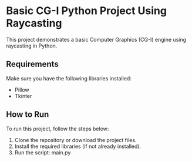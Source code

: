 Basic CG-I Python Project Using Raycasting
=========================================

This project demonstrates a basic Computer Graphics (CG-I) engine using raycasting in Python. 

Requirements
------------
Make sure you have the following libraries installed:

- Pillow
- Tkinter

  
How to Run
-----------
To run this project, follow the steps below:

1. Clone the repository or download the project files.
2. Install the required libraries (if not already installed).
3. Run the script: main.py




